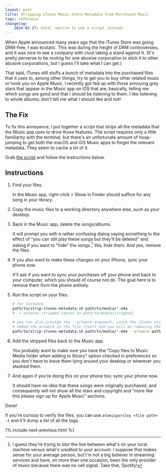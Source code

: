 ```yaml
---
layout: post
title: Stripping iTunes Music Store Metadata from Purchased Music
tags: reference
changelog:
    2024-02-17: total rewrite to use a script instead.
---
```


When Apple announced many years ago that the iTunes Store was going DRM-free, I was ecstatic. This was during the height of DRM controversies, and it was nice to see a company with clout taking a stand against it. (It's pretty perverse to be rooting for one abusive corporation to stick it to other abusive corporations, but I guess I'll take what I can get.)

That said, iTunes still stuffs a bunch of metadata into the purchased files that it uses to, among other things, try to get you to buy other related music or hook you on Apple Music. I recently got fed up with those annoying grey stars that appear in the Music app on iOS that are, basically, telling me which songs are good and that I should be listening to them. I like listening to whole albums; don't tell me what I should like and not!

## The Fix

To fix this annoyance, I put together a script that strips all the metadata that the Music app uses to drive those features. The script requires only a little familiarity with the terminal, but there's an unfortunate amount of hoop-jumping to get both the macOS and iOS Music apps to forget the relevant metadata. They seem to cache a lot of it.

Grab [the script](/assets/stripping-itunes-metadata/strip-itunes-metadata.sh) and follow the instructions below.

## Instructions

1. Find your files.

    In the Music app, right-click > Show in Finder should suffice for any song in your library.

2. Copy the music files to a working directory anywhere else, such as your desktop.

3. Back in the Music app, delete the songs/albums.

    It will prompt you with a rather confusing dialog saying something to the effect of "you can still play these songs but they'll be deleted" and asking if you want to "hide" the songs.[^1] Yes, hide them. And yes, remove the files.

4. If you also want to make these changes on your iPhone, sync your phone now.

    It'll ask if you want to sync your purchases off your phone and back to your computer, which you should of course not do. The goal here is to remove them from the phone entirely.

5. Run the script on your files.

    ```sh
    # for instance
    path/to/strip-itunes-metadata.sh path/to/media/*.m4a
    # -> outputs stripped copies to path/to/media/stripped/

    # you can also provide the --artwork argument, since the iTunes store does not
    # embed the artwork in the file itself and you will be removing the metadata for it
    path/to/strip-itunes-metadata.sh path/to/media/*.m4a --artwork path/to/artwork.jpg
    ```

6. Add the stripped files back to the Music app.

    You probably want to make sure you have the "Copy files to Music Media folder when adding to library" option checked in preferences so you don't have to leave them lying around your desktop or wherever you stashed them.

7. And again if you're doing this on your phone too: sync your phone now.

    It should have no idea that these songs were originally purchased, and consequently will not show all the stars and copyright and "more like this please sign up for Apple Music" sections.

Done!

If you're curious to verify the files, you can use `atomicparsley <file path> -t` and it'll dump a list of all the tags.

{% include next-previous.html %}

[^1]: I guess they're trying to blur the line between what's on your local machine versus what's credited to your account. I suppose that makes sense for your average person, but I'm not a big believer in streaming services and have, on more than one occasion, been the only provider of music because there was no cell signal. Take that, Spotify!
